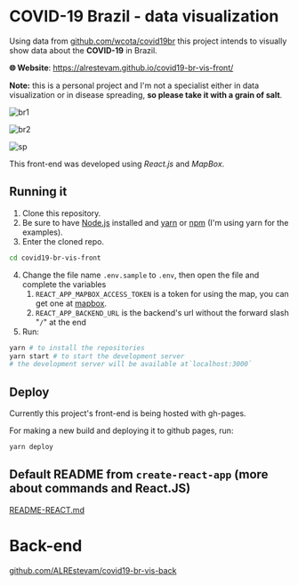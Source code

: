 # COVID-19 Brazil - data visualization

Using data from [github.com/wcota/covid19br](https://github.com/wcota/covid19br) this project intends to visually show data about the **COVID-19**  in Brazil.

**🌐 Website**: https://alrestevam.github.io/covid19-br-vis-front/

**Note:** this is a personal project  and I'm not a specialist either in data visualization or in disease spreading, **so please take it with a grain of salt**.

![br1](README.assets/br1.gif)



![br2](README.assets/br2.gif)



![sp](README.assets/sp.gif)



This front-end was developed using *React.js* and *MapBox*.

## Running it

1. Clone this repository.
2. Be sure to have [Node.js](https://nodejs.org/en/) installed and [yarn](https://yarnpkg.com/) or [npm](https://www.npmjs.com/) (I'm using yarn for the examples).
3. Enter the cloned repo.

```sh
cd covid19-br-vis-front
```

4. Change the file name `.env.sample` to `.env`, then open the file and complete the variables
   1. `REACT_APP_MAPBOX_ACCESS_TOKEN` is a token for using the map, you can get one at [mapbox](https://www.mapbox.com/).
   2. `REACT_APP_BACKEND_URL` is the backend's url without the forward slash "`/`" at the end
5. Run:

```sh
yarn # to install the repositories
yarn start # to start the development server
# the development server will be available at`localhost:3000`
```





## Deploy

Currently this project's front-end is being hosted with gh-pages.

For making a new build and deploying it to github pages, run:

```sh
yarn deploy
```





## Default README from  `create-react-app` (more about commands and React.JS)

[README-REACT.md](README-REACT.md)





# Back-end

[github.com/ALREstevam/covid19-br-vis-back](https://github.com/ALREstevam/covid19-br-vis-back)








